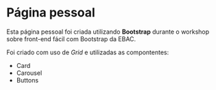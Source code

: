 # Página pessoal
Esta página pessoal foi criada utilizando **Bootstrap** durante o workshop sobre front-end fácil com Bootstrap da EBAC.

Foi criado com uso de *Grid* e utilizadas as compontentes:
 - Card
 - Carousel
 - Buttons
